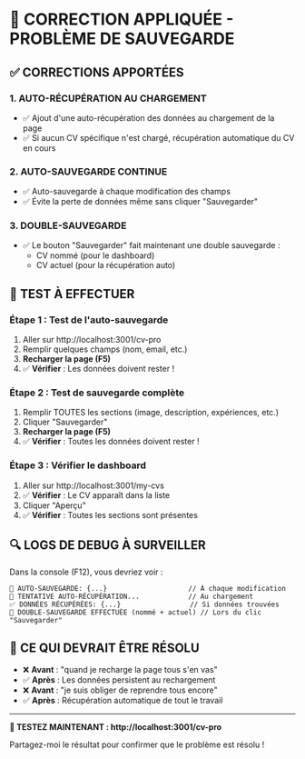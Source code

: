 # 🔧 CORRECTION APPLIQUÉE - PROBLÈME DE SAUVEGARDE

## ✅ **CORRECTIONS APPORTÉES**

### **1. AUTO-RÉCUPÉRATION AU CHARGEMENT**
- ✅ Ajout d'une auto-récupération des données au chargement de la page
- ✅ Si aucun CV spécifique n'est chargé, récupération automatique du CV en cours

### **2. AUTO-SAUVEGARDE CONTINUE**
- ✅ Auto-sauvegarde à chaque modification des champs
- ✅ Évite la perte de données même sans cliquer "Sauvegarder"

### **3. DOUBLE-SAUVEGARDE**
- ✅ Le bouton "Sauvegarder" fait maintenant une double sauvegarde :
  - CV nommé (pour le dashboard)
  - CV actuel (pour la récupération auto)

## 🧪 **TEST À EFFECTUER**

### **Étape 1 : Test de l'auto-sauvegarde**
1. Aller sur http://localhost:3001/cv-pro
2. Remplir quelques champs (nom, email, etc.)
3. **Recharger la page (F5)**
4. ✅ **Vérifier** : Les données doivent rester !

### **Étape 2 : Test de sauvegarde complète**
1. Remplir TOUTES les sections (image, description, expériences, etc.)
2. Cliquer "Sauvegarder"
3. **Recharger la page (F5)**
4. ✅ **Vérifier** : Toutes les données doivent rester !

### **Étape 3 : Vérifier le dashboard**
1. Aller sur http://localhost:3001/my-cvs
2. ✅ **Vérifier** : Le CV apparaît dans la liste
3. Cliquer "Aperçu"
4. ✅ **Vérifier** : Toutes les sections sont présentes

## 🔍 **LOGS DE DEBUG À SURVEILLER**

Dans la console (F12), vous devriez voir :
```
💾 AUTO-SAUVEGARDE: {...}                    // À chaque modification
🔄 TENTATIVE AUTO-RÉCUPÉRATION...            // Au chargement
✅ DONNÉES RÉCUPÉRÉES: {...}                 // Si données trouvées
💾 DOUBLE-SAUVEGARDE EFFECTUÉE (nommé + actuel) // Lors du clic "Sauvegarder"
```

## 🎯 **CE QUI DEVRAIT ÊTRE RÉSOLU**

- ❌ **Avant** : "quand je recharge la page tous s'en vas"
- ✅ **Après** : Les données persistent au rechargement
- ❌ **Avant** : "je suis obliger de reprendre tous encore"
- ✅ **Après** : Récupération automatique de tout le travail

---

**🚀 TESTEZ MAINTENANT : http://localhost:3001/cv-pro**

Partagez-moi le résultat pour confirmer que le problème est résolu !
